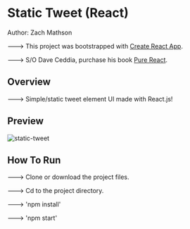 # Static Tweet (React)

Author: Zach Mathson

---> This project was bootstrapped with [Create React App](https://github.com/facebookincubator/create-react-app).

---> S/O Dave Ceddia, purchase his book [Pure React](https://daveceddia.com/pure-react/).

## Overview

---> Simple/static tweet element UI made with React.js!

## Preview

![static-tweet](https://user-images.githubusercontent.com/32144404/37677680-b76f59a2-2c49-11e8-948e-972922c3282c.jpg)

## How To Run

---> Clone or download the project files.

---> Cd to the project directory.

---> 'npm install'

---> 'npm start'